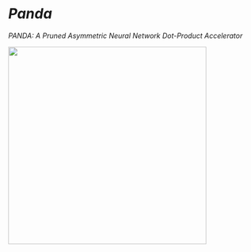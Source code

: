 # _Panda_

_PANDA: A Pruned Asymmetric Neural Network Dot-Product Accelerator_


<img src="https://github.com/user-attachments/assets/57998547-d6ee-4917-be50-a615abb37962" width="400">
